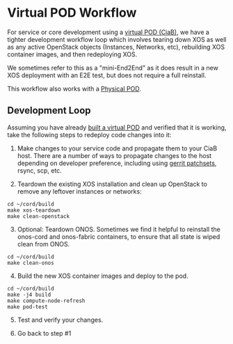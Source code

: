 # Virtual POD Workflow

For service or core development using a [virtual POD
(CiaB)](/install_virtual.md), we have a tighter development workflow loop which
involves tearing down XOS as well as any active OpenStack objects (Instances,
Networks, etc), rebuilding XOS container images, and then redeploying XOS.

We sometimes refer to this as a "mini-End2End" as it does result in a new XOS
deployment with an E2E test, but does not require a full reinstall.

This workflow also works with a [Physical POD](/install_physical.md).

## Development Loop

Assuming you have already [built a virtual POD](/install_virtual.md) and
verified that it is working, take the following steps to redeploy code changes
into it:

1. Make changes to your service code and propagate them to your CiaB host.
   There are a number of ways to propagate changes to the host depending on
   developer preference, including using [gerrit
   patchsets](/getting_the_code.md#download-patchsets), rsync, scp, etc.

2. Teardown the existing XOS installation and clean up OpenStack to
   remove any leftover instances or networks:

```
cd ~/cord/build
make xos-teardown
make clean-openstack
```

3. Optional: Teardown ONOS. Sometimes we find it helpful to reinstall the
   onos-cord and onos-fabric containers, to ensure that all state is wiped
   clean from ONOS.

```
cd ~/cord/build
make clean-onos
```

4. Build the new XOS container images and deploy to the pod.

```
cd ~/cord/build
make -j4 build
make compute-node-refresh
make pod-test
```

5. Test and verify your changes.

6. Go back to step #1

